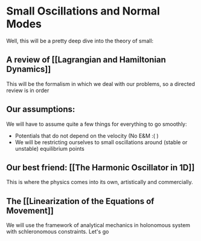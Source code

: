 # Small Oscillations and Normal Modes

Well, this will be a pretty deep dive into the theory of small:

## A review of [[Lagrangian and Hamiltonian Dynamics]]
This will be the formalism in which we deal with our problems, so a directed review is in order

## Our assumptions:
We will have to assume quite a few things for everything to go smoothly:

- Potentials that do not depend on the velocity (No E&M :( )
- We will be restricting ourselves to small oscillations around (stable or unstable) equilibrium points

## Our best friend: [[The Harmonic Oscillator in 1D]]
This is where the physics comes into its own, artistically and commercially.

## The [[Linearization of the Equations of Movement]]

We will use the framework of analytical mechanics in holonomous system with schleronomous constraints. Let's go